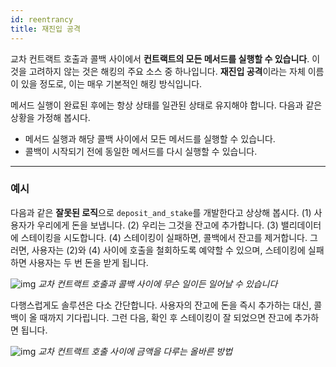```yaml
---
id: reentrancy
title: 재진입 공격
---
```


교차 컨트랙트 호출과 콜백 사이에서 **컨트랙트의 모든 메서드를 실행할 수 있습니다**. 이것을 고려하지 않는 것은 해킹의 주요 소스 중 하나입니다. **재진입 공격**이라는 자체 이름이 있을 정도로, 이는 매우 기본적인 해킹 방식입니다.


메서드 실행이 완료된 후에는 항상 상태를 일관된 상태로 유지해야 합니다. 다음과 같은 상황을 가정해 봅시다.

- 메서드 실행과 해당 콜백 사이에서 모든 메서드를 실행할 수 있습니다.
- 콜백이 시작되기 전에 동일한 메서드를 다시 실행할 수 있습니다.

---

### 예시
다음과 같은 **잘못된 로직**으로 `deposit_and_stake`를 개발한다고 상상해 봅시다. (1) 사용자가 우리에게 돈을 보냅니다. (2) 우리는 그것을 잔고에 추가합니다. (3) 밸리데이터에 스테이킹을 시도합니다. (4) 스테이킹이 실패하면, 콜백에서 잔고를 제거합니다. 그러면, 사용자는 (2)와 (4) 사이에 호출을 철회하도록 예약할 수 있으며, 스테이킹에 실패하면 사용자는 두 번 돈을 받게 됩니다.

![img](https://miro.medium.com/max/1400/1*VweWHQYGLBa70uceiWHLQA.png)
*교차 컨트랙트 호출과 콜백 사이에 무슨 일이든 일어날 수 있습니다*

다행스럽게도 솔루션은 다소 간단합니다. 사용자의 잔고에 돈을 즉시 추가하는 대신, 콜백이 올 때까지 기다립니다. 그런 다음, 확인 후 스테이킹이 잘 되었으면 잔고에 추가하면 됩니다.

![img](https://miro.medium.com/max/1400/1*o0YVDCp_7l-L3njJMGhU4w.png)
*교차 컨트랙트 호출 사이에 금액을 다루는 올바른 방법*